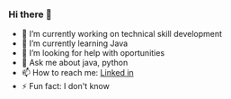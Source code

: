 ### Hi there 👋

- 🔭 I’m currently working on technical skill development
- 🌱 I’m currently learning Java
- 🤔 I’m looking for help with oportunities 
- 💬 Ask me about java, python
- 📫 How to reach me: <a href="https://www.linkedin.com/in/shivam-malhar-56264a1a8/" target = "_black">Linked in</a>
- ⚡ Fun fact: I don't know
